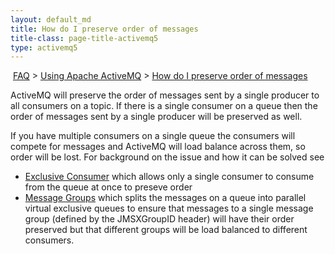 ```yaml
---
layout: default_md
title: How do I preserve order of messages 
title-class: page-title-activemq5
type: activemq5
---
```


 [FAQ](faq) > [Using Apache ActiveMQ](using-apache-activemq) > [How do I preserve order of messages](how-do-i-preserve-order-of-messages)


ActiveMQ will preserve the order of messages sent by a single producer to all consumers on a topic. If there is a single consumer on a queue then the order of messages sent by a single producer will be preserved as well.

If you have multiple consumers on a single queue the consumers will compete for messages and ActiveMQ will load balance across them, so order will be lost. For background on the issue and how it can be solved see

*   [Exclusive Consumer](exclusive-consumer) which allows only a single consumer to consume from the queue at once to preseve order
*   [Message Groups](message-groups) which splits the messages on a queue into parallel virtual exclusive queues to ensure that messages to a single message group (defined by the JMSXGroupID header) will have their order preserved but that different groups will be load balanced to different consumers.

